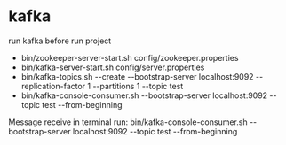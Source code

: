 # kafka
run kafka before run project
 - bin/zookeeper-server-start.sh config/zookeeper.properties
 - bin/kafka-server-start.sh config/server.properties
 - bin/kafka-topics.sh --create --bootstrap-server localhost:9092 --replication-factor 1 --partitions 1 --topic test
 - bin/kafka-console-consumer.sh --bootstrap-server localhost:9092 --topic test --from-beginning


Message receive in terminal run:  bin/kafka-console-consumer.sh --bootstrap-server localhost:9092 --topic test --from-beginning

